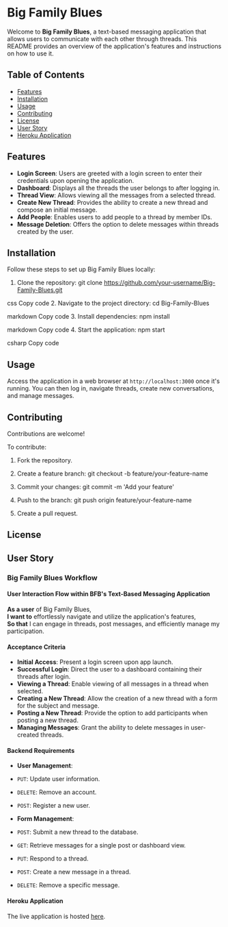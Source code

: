 # Big Family Blues

Welcome to **Big Family Blues**, a text-based messaging application that allows users to communicate with each other through threads. This README provides an overview of the application's features and instructions on how to use it.

## Table of Contents
- [Features](#features)
- [Installation](#installation)
- [Usage](#usage)
- [Contributing](#contributing)
- [License](#license)
- [User Story](#user-story)
- [Heroku Application](#heroku-application)

## Features

- **Login Screen**: Users are greeted with a login screen to enter their credentials upon opening the application.
- **Dashboard**: Displays all the threads the user belongs to after logging in.
- **Thread View**: Allows viewing all the messages from a selected thread.
- **Create New Thread**: Provides the ability to create a new thread and compose an initial message.
- **Add People**: Enables users to add people to a thread by member IDs.
- **Message Deletion**: Offers the option to delete messages within threads created by the user.

## Installation

Follow these steps to set up Big Family Blues locally:

1. Clone the repository:
git clone https://github.com/your-username/Big-Family-Blues.git

css
Copy code
2. Navigate to the project directory:
cd Big-Family-Blues

markdown
Copy code
3. Install dependencies:
npm install

markdown
Copy code
4. Start the application:
npm start

csharp
Copy code

## Usage

Access the application in a web browser at `http://localhost:3000` once it's running. You can then log in, navigate threads, create new conversations, and manage messages.

## Contributing

Contributions are welcome!

To contribute:

1. Fork the repository.

2. Create a feature branch:
git checkout -b feature/your-feature-name

3. Commit your changes:
git commit -m 'Add your feature'

4. Push to the branch:
git push origin feature/your-feature-name

5. Create a pull request.

## License


## User Story

### Big Family Blues Workflow

#### User Interaction Flow within BFB's Text-Based Messaging Application

**As a user** of Big Family Blues,  
**I want to** effortlessly navigate and utilize the application's features,  
**So that** I can engage in threads, post messages, and efficiently manage my participation.

#### Acceptance Criteria

- **Initial Access**: Present a login screen upon app launch.
- **Successful Login**: Direct the user to a dashboard containing their threads after login.
- **Viewing a Thread**: Enable viewing of all messages in a thread when selected.
- **Creating a New Thread**: Allow the creation of a new thread with a form for the subject and message.
- **Posting a New Thread**: Provide the option to add participants when posting a new thread.
- **Managing Messages**: Grant the ability to delete messages in user-created threads.

#### Backend Requirements

- **User Management**:
- `PUT`: Update user information.
- `DELETE`: Remove an account.
- `POST`: Register a new user.

- **Form Management**:
- `POST`: Submit a new thread to the database.
- `GET`: Retrieve messages for a single post or dashboard view.
- `PUT`: Respond to a thread.
- `POST`: Create a new message in a thread.
- `DELETE`: Remove a specific message.

#### Heroku Application

The live application is hosted [here](https://big-family-thread-a97d96184e56.herokuapp.com/).